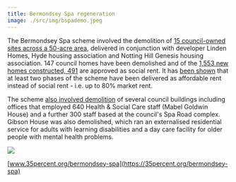 ```yaml
---
title: Bermondsey Spa regeneration
image: ./src/img/bspademo.jpeg
---
```


The Bermondsey Spa scheme involved the demolition of [15 council-owned sites across a 50-acre area](https://www.southwark.gov.uk/regeneration/bermondsey-spa?chapter=3), delivered in conjunction with developer Linden Homes, Hyde housing association and Notting Hill Genesis housing association. 147 council homes have been demolished and of the [1,553 new homes constructed, 491](https://moderngov.southwark.gov.uk/documents/s64606/Report%20Disposal%20of%20Dockley%20Road%20Business%20Estate%20Bermondsey%20Site%20N%20Bermondsey%20Spa.pdf) are approved as social rent. It has [been shown](https://35percent.org/redefining-social-rent) that at least two phases of the scheme have been delivered as affordable rent instead of social rent - i.e. up to 80% market rent.
 
The scheme [also involved demolition](https://moderngov.southwark.gov.uk/Data/Executive/20060718/Agenda/Item%2014%20-%20Approval%20of%20Master%20Plan%20-%20Bermondsey%20Spa%20Site%20C.pdf) of several council buildings including offices that employed 640 Health & Social Care staff (Mabel Goldwin House) and a further 300 staff based at the council's Spa Road complex. Gibson House was also demolished, which ran an externalised residential service for adults with learning disabilities and a day care facility for older people with mental health problems.

![](https://35percent.org/img/lindenhomessite.jpg)

[www.35percent.org/bermondsey-spa](https://35percent.org/bermondsey-spa)
